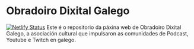 # Obradoiro Dixital Galego
[![Netlify Status](https://api.netlify.com/api/v1/badges/5b08ce60-8bb9-41e2-9a53-9be7bfca48e2/deploy-status)](https://app.netlify.com/sites/obradoiro-dixital-galego/deploys)
Este é o repositorio da páxina web de Obradoiro Dixital Galego, a asociación cultural que impulsaron as comunidades de Podcast, Youtube e Twitch en galego.